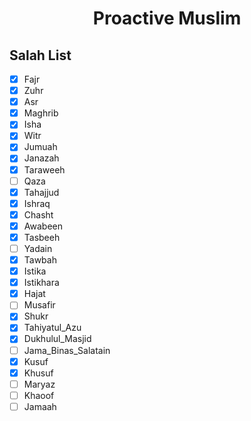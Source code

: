 <h1 align="center">Proactive Muslim </h1>

## Salah List

- [x] Fajr
- [x] Zuhr
- [x] Asr
- [x] Maghrib
- [x] Isha
- [x] Witr
- [x] Jumuah
- [x] Janazah
- [x] Taraweeh
- [ ] Qaza
- [x] Tahajjud
- [x] Ishraq
- [x] Chasht
- [x] Awabeen
- [x] Tasbeeh
- [ ] Yadain
- [x] Tawbah
- [x] Istika
- [x] Istikhara
- [x] Hajat
- [ ] Musafir
- [x] Shukr
- [x] Tahiyatul_Azu
- [x] Dukhulul_Masjid
- [ ] Jama_Binas_Salatain
- [x] Kusuf
- [x] Khusuf
- [ ] Maryaz
- [ ] Khaoof
- [ ] Jamaah
